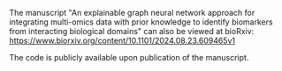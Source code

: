 The manuscript "An explainable graph neural network approach for integrating multi-omics data with prior knowledge to identify biomarkers 
from interacting biological domains" can also be viewed at bioRxiv: https://www.biorxiv.org/content/10.1101/2024.08.23.609465v1

The code is publicly available upon publication of the manuscript.
